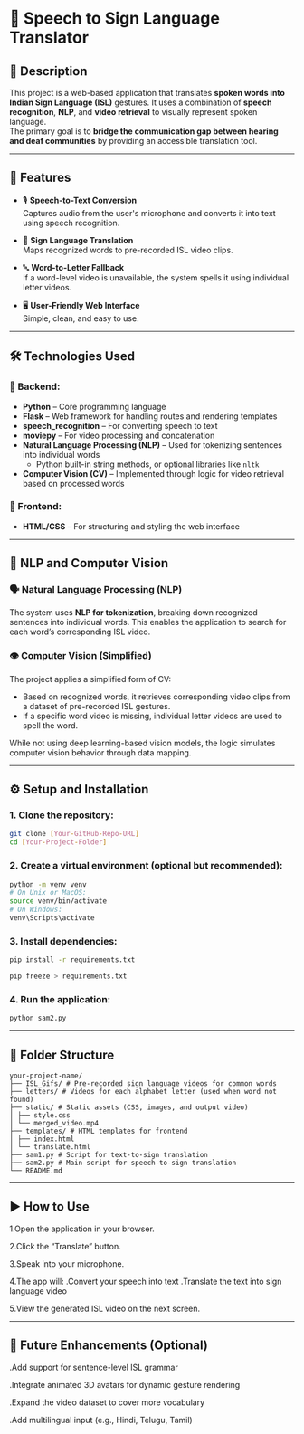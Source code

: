 # 💬 Speech to Sign Language Translator

## 📝 Description

This project is a web-based application that translates **spoken words into Indian Sign Language (ISL)** gestures. It uses a combination of **speech recognition**, **NLP**, and **video retrieval** to visually represent spoken language.  
The primary goal is to **bridge the communication gap between hearing and deaf communities** by providing an accessible translation tool.

---

## 🚀 Features

- 🎙️ **Speech-to-Text Conversion**  
  Captures audio from the user's microphone and converts it into text using speech recognition.

- 🧠 **Sign Language Translation**  
  Maps recognized words to pre-recorded ISL video clips.

- 🔤 **Word-to-Letter Fallback**  
  If a word-level video is unavailable, the system spells it using individual letter videos.

- 🖥️ **User-Friendly Web Interface**  
  Simple, clean, and easy to use.

---

## 🛠️ Technologies Used

### 🔧 Backend:
- **Python** – Core programming language
- **Flask** – Web framework for handling routes and rendering templates
- **speech_recognition** – For converting speech to text
- **moviepy** – For video processing and concatenation
- **Natural Language Processing (NLP)** – Used for tokenizing sentences into individual words
  - Python built-in string methods, or optional libraries like `nltk`
- **Computer Vision (CV)** – Implemented through logic for video retrieval based on processed words

### 🎨 Frontend:
- **HTML/CSS** – For structuring and styling the web interface

---

## 🧠 NLP and Computer Vision

### 🗣️ Natural Language Processing (NLP)
The system uses **NLP for tokenization**, breaking down recognized sentences into individual words. This enables the application to search for each word’s corresponding ISL video.

### 👁️ Computer Vision (Simplified)
The project applies a simplified form of CV:
- Based on recognized words, it retrieves corresponding video clips from a dataset of pre-recorded ISL gestures.
- If a specific word video is missing, individual letter videos are used to spell the word.

While not using deep learning-based vision models, the logic simulates computer vision behavior through data mapping.

---
## ⚙️ Setup and Installation

### 1. Clone the repository:
```bash
git clone [Your-GitHub-Repo-URL]
cd [Your-Project-Folder]
```
### 2. Create a virtual environment (optional but recommended):
```bash
python -m venv venv
# On Unix or MacOS:
source venv/bin/activate
# On Windows:
venv\Scripts\activate
```

### 3. Install dependencies:
```bash
pip install -r requirements.txt
```
```bash
pip freeze > requirements.txt
```

### 4. Run the application:
```bash
python sam2.py
```
---
## 📁 Folder Structure
```
your-project-name/
├── ISL_Gifs/ # Pre-recorded sign language videos for common words
├── letters/ # Videos for each alphabet letter (used when word not found)
├── static/ # Static assets (CSS, images, and output video)
│ ├── style.css
│ └── merged_video.mp4
├── templates/ # HTML templates for frontend
│ ├── index.html
│ └── translate.html
├── sam1.py # Script for text-to-sign translation
├── sam2.py # Main script for speech-to-sign translation
└── README.md
```
---
## ▶️ How to Use
1.Open the application in your browser.

2.Click the “Translate” button.

3.Speak into your microphone.

4.The app will:
    .Convert your speech into text
    .Translate the text into sign language video

5.View the generated ISL video on the next screen.

---

## 📌 Future Enhancements (Optional)

.Add support for sentence-level ISL grammar

.Integrate animated 3D avatars for dynamic gesture rendering

.Expand the video dataset to cover more vocabulary

.Add multilingual input (e.g., Hindi, Telugu, Tamil)



